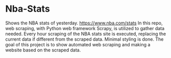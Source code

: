 # Nba-Stats
Shows the NBA stats of yesterday. https://www.nba.com/stats 
In this repo, web scraping, with Python web framework Scrapy, is utilized to gather data needed. 
Every hour scraping of the NBA stats site is executed, replacing the current data if different from the scraped data. 
Minimal styling is done.
The goal of this project is to show automated web scraping and making a website based on the scraped data. 
